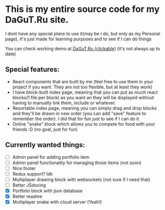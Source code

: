 # This is my entire source code for my DaGuT.Ru site.
I dont have any special plans to use it(may be I do, but only as my Personal page), It's just made for learning purposes and to see if I can do things


You can check working demo at [DaGuT.Ru (clickable)](https://dagut.ru/) (it's not always up to date)

## Special features:
* React components that are built by me (feel free to use them in your project if you want. They are not too flexible, but at least they work)
* I have block-built index page, meaning that you can put as much react blocks(1 file per block) as you want an they will be displayed without having to manually link them, include or whatever.
* Resortable index page, meaning you can simply drag and drop blocks and they'll be drawn in new order (you can add "save" feature to remember the order). I did that for fun just to see if I can do it
* Online "snake" block which allows you to compete for food with your friends :D (no goal, just for fun)

## Currently wanted things:
- [ ] Admin panel for adding portfolio item
- [ ] Admin panel functionality for managing those items (not soon)
- [ ] Nice footer
- [ ] Redux support? Idk
- [ ] Multiplayer drawing block with websockets (not sure if I need that)
- [ ] Better JSdocing
- [x] Portfolio block with json database
- [x] Better readme
- [x] Multiplayer snake with cloud server (Yeah!)
